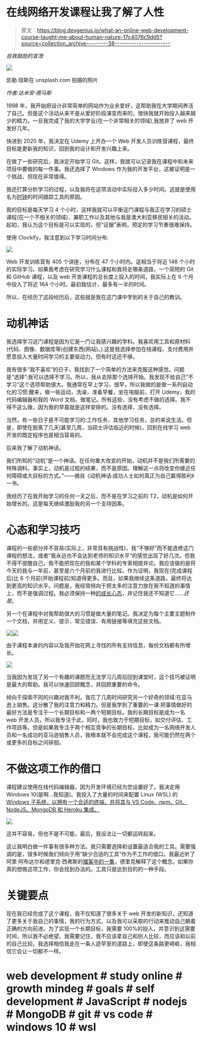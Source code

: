 # 在线网络开发课程让我了解了人性

> 原文：<https://blog.devgenius.io/what-an-online-web-development-course-taught-me-about-human-nature-17c4076c9dd5?source=collection_archive---------38----------------------->

*自我鼓励的宣泄*

![](img/74c25929a5e614ff1a21f16a7c4f5c47.png)

凯勒·琼斯在 unsplash.com 拍摄的照片

*作者:达米安·德马斯*

1998 年，我开始把设计非常简单的网站作为业余爱好，这帮助我在大学期间养活了自己。但是这个活动从来不是从爱好阶段演变而来的，很快我就开始投入越来越少的精力。一旦我完成了我的大学学业(在一个非常相关的领域),我放弃了 web 开发好几年。

快进到 2020 年，我决定在 Udemy 上开办一个 Web 开发人员训练营课程，最终目标是更新我的知识，回到我的设计和开发兴趣上来。

在做了一些研究后，我决定开始学习 Git。这样，我就可以记录我在课程中和未来项目中要做的每一件事。我还选择了 Windows 作为我的开发平台，这被证明是一个挑战，但现在非常值得。

我还打算分析学习的过程，以及我将在这项活动中实际投入多少时间。这就是使用名为[时钟](https://clockify.me/)的时间跟踪工具的原因。

我的目标是每天学习 4 个小时，这样我就可以平衡这门课程与我正在学习的硕士课程(在一个不相关的领域)、兼职工作以及其他与我是澳大利亚移民相关的活动。起初，我认为这个目标是可以实现的，但“证据”表明，预定的学习节奏很难保持。

使用 Clockify，我注意到以下学习时间分布:

![](img/62a5c0a6f7ab6c9774475d72ca7c5644.png)

Web 开发训练营有 405 个讲座，分布在 47 个小时内。这相当于将近 148 个小时的实际学习。如果我考虑在研究学习什么课程和我将走哪条道路，一个简短的 Git 和 GitHub 课程，以及 web 开发课程的总长度上投入的时间，我实际上在 6 个月中投入了将近 164 个小时。最初我估计，最多有一半的时间。

所以，在经历了这段经历后，这些就是我在这门课中学到的关于自己的教训。

# 动机神话

我选择学习这门课程是因为它是一门让我感兴趣的学科。我喜欢用工具和原材料(代码、图像、数据库等)创建东西(网站)。).这是我选择参加在线课程、支付费用并愿意投入大量时间学习的主要驱动力。但有时这还不够。

我有很多“我不喜欢”的日子。我找到了一个简单的方法来克服这种感觉。问题是“选择”:我可以选择不学习。所以，我从去除那个选择开始。我发现不给自己“不学习”这个选项帮助很大。我通常在早上学习，很早，所以我做的是做一系列自动化的习惯:醒来，做一些运动，洗澡，准备早餐，坐在电脑前，打开 Udemy，我的代码编辑器和我的 Word 文档，做笔记。所有这些，没有考虑不做的选择。我不得不这么做，因为我的早晨就是这样安排的。没有选择，没有选择。

当然，有一些日子是不可能学习的:工作任务，其他学习任务，总的来说生活。但是，即使在脱离了几天(甚至几周，当硕士评估临近的时候)，回到在线学习 web 开发的既定程序也是相当容易的。

后来我了解了动机神话。

我们所知的“动机”是一个神话。在任何重大改变的开始，动机并不是我们所需要的特殊调料。事实上，动机是过程的结果，而不是原因。理解这一点将改变你接近任何障碍或大目标的方式。”——摘自《动机神话:成功人士如何真正为自己赢得胜利》一书。

我经历了在我开始学习的任何一天之后，而不是在学习之前的 T2，动机是如何开始增长的。这是每天继续激励我的另一个支持因素。

# 心态和学习技巧

课程的一些部分并不容易(实际上，非常具有挑战性)，我“不够好”而不能选修这门课程的想法，或者“我永远也不会达到老师的知识水平”的感觉出现了好几次。但我不得不提醒自己，我不能把现在的我和某个学科的专家相提并论。我应该做的是将今天的我与一年前，甚至是六个月前的我进行比较。作为证明，我现在(完成课程后)比 6 个月前(开始课程前)知道得更多。而且，如果我继续这条道路，最终将达到更高的知识水平。问题是，我经常倾向于把太多的注意力放在我不知道的事情上，而不是强调过程。我必须保持一种[的成长心态](https://www.ted.com/talks/carol_dweck_the_power_of_believing_that_you_can_improve?language=en)，并记住我还不知道它……*还是*。

另一个在课程中对我帮助很大的习惯是做大量的笔记。我决定为每个主要主题制作一个文档，并用定义、提示、常见错误、有用链接等填充这些文档。

![](img/264c466d8489ec5ef09a19538d25423d.png)![](img/e3cc6363cd556e0d7c5da42f0ad01015.png)

由于课程本身的内容以及我开始在网上寻找的所有支持信息，每份文档都有所增长。

![](img/7c1bbabc57ccbfcf143942b4f972e8dc.png)

当我因为发现了另一个有趣的课题而无法学习几周后回到课堂时，这个技巧被证明是最大的帮助。我可以快速回顾概念，并回顾重要的命令。

倾向于探索不同的兴趣对我不利。我花了几周时间研究另一个好奇的领域:在亚马逊上销售。这分散了我的注意力和精力。但是我学到了重要的一课:把事情做好的最好方法是专注于一个长期目标和一两个短期目标。我的长期目标是成为一名 web 开发人员，所以我专注于此，同时，我也致力于短期目标，如交付评估、工作项目等。但是如果我专注于两个相互竞争的长期目标，比如成为一名网络开发人员和一名成功的亚马逊销售人员，我根本就不会完成这个课程，我可能仍然在两个或更多的目标之间徘徊。

# 不做这项工作的借口

课程建议使用在线代码编辑器，因为开发环境已经为您设置好了。我决定用 Windows 10(是啊…我知道)。我投入了大量的时间来配置 Linux (WSL) 的 [Windows 子系统，以拥有一个合适的终端，并将其与 VS Code、npm、Git、NodeJS、MongoDB 和 Heroku 集成。](https://docs.microsoft.com/en-us/windows/wsl/install-win10)

![](img/8d94cf611266d1b8449f672a053a8759.png)

这并不容易，但也不是不可能，最后，我设法让一切都运转起来。

这让我明白做一件事有很多种方法。我只需要选择和设置最适合我的工具。需要强调的是，很多时候我们倾向于用“缺少合适的工具”作为不工作的借口。我最近听了阿里·阿布达尔和德里克·西弗斯的[播客中的一集](https://www.youtube.com/watch?v=vHIiC6SPxoQ)，德里克解释了这个概念。如果你真的想做这项工作，你会找到办法的。工具只是达到目的的一种手段。

# 关键要点

现在我已经完成了这个课程，我不仅知道了很多关于 web 开发的新知识，还知道了更多关于我自己的事情，我的行为方式，以及我可以采取的行动来推动自己朝着正确的方向前进。为了实现一个长期目标，我需要 100%的投入，并意识到这需要时间，所以我不必绝望。我需要记住，我不应该拿自己和别人比较，而应该和以前的自己比较。我选择相信我走在一条人迹罕至的道路上，即使这条路更崎岖，我相信它会让一切都不一样。

# web development # study online # growth mindeg # goals # self development # JavaScript # nodejs # MongoDB # git # vs code # windows 10 # wsl